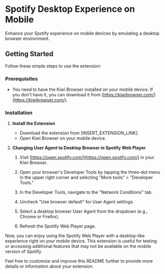 # Spotify Desktop Experience on Mobile

Enhance your Spotify experience on mobile devices by emulating a desktop browser environment.

## Getting Started

Follow these simple steps to use the extension:

### Prerequisites

- You need to have the Kiwi Browser installed on your mobile device. If you don't have it, you can download it from [https://kiwibrowser.com/](https://kiwibrowser.com/).

### Installation

1. **Install the Extension**

   - Download the extension from [INSERT_EXTENSION_LINK].
   - Open Kiwi Browser on your mobile device.

2. **Changing User Agent to Desktop Browser in Spotify Web Player**

   1. Visit [https://open.spotify.com/](https://open.spotify.com/) in your Kiwi Browser.

   2. Open your browser's Developer Tools by tapping the three-dot menu in the upper right corner and selecting "More tools" > "Developer Tools."

   3. In the Developer Tools, navigate to the "Network Conditions" tab.

   4. Uncheck "Use browser default" for User Agent settings.

   5. Select a desktop browser User Agent from the dropdown (e.g., Chrome or Firefox).

   6. Refresh the Spotify Web Player page.

Now, you can enjoy using the Spotify Web Player with a desktop-like experience right on your mobile device. This extension is useful for testing or accessing additional features that may not be available on the mobile version of Spotify.

Feel free to customize and improve this README further to provide more details or information about your extension.